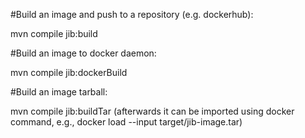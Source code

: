 #Build an image and push to a repository (e.g. dockerhub):

mvn compile jib:build

#Build an image to docker daemon:

mvn compile jib:dockerBuild

#Build an image tarball:

mvn compile jib:buildTar
(afterwards it can be imported using docker command, e.g., docker load --input target/jib-image.tar)

